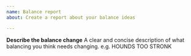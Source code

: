 ```yaml
---
name: Balance report
about: Create a report about your balance ideas

---
```


**Describe the balance change**
A clear and concise description of what balancing you think needs changing.
e.g. HOUNDS TOO STRONK

